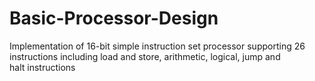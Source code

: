 # Basic-Processor-Design
Implementation of 16-bit simple instruction set processor supporting 26 instructions including load and store, arithmetic, logical, jump and halt instructions
